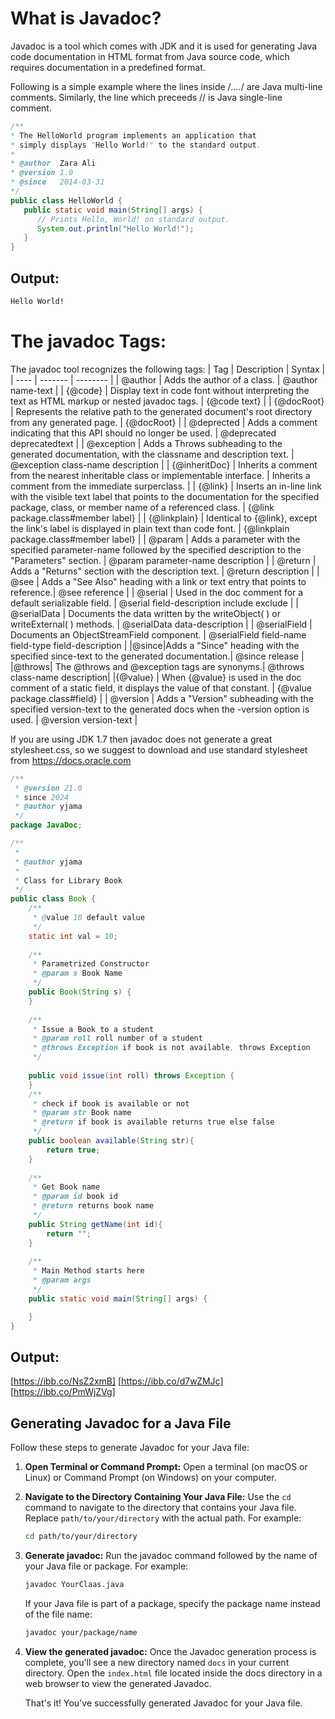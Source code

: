 
# What is Javadoc?
Javadoc is a tool which comes with JDK and it is used for generating Java code documentation in HTML format from Java source code, which requires documentation in a predefined format.

Following is a simple example where the lines inside /*….*/ are Java multi-line comments. Similarly, the line which preceeds // is Java single-line comment.
```java
/**
* The HelloWorld program implements an application that
* simply displays "Hello World!" to the standard output.
*
* @author  Zara Ali
* @version 1.0
* @since   2014-03-31 
*/
public class HelloWorld {
   public static void main(String[] args) {
      // Prints Hello, World! on standard output.
      System.out.println("Hello World!");
   }
}
```
## Output:
```sh
Hello World!
```

# The javadoc Tags:
The javadoc tool recognizes the following tags:
| Tag | Description | Syntax |
| ---- | ------- | -------- |
| @author | Adds the author of a class. | @author name-text |
| {@code} | Display text in code font without interpreting the text as HTML markup or nested javadoc tags. | {@code text} |
| {@docRoot} | Represents the relative path to the generated document's root directory from any generated page. | {@docRoot} |
| @deprected | Adds a comment indicating that this API should no longer be used. | @deprecated deprecatedtext |
| @exception | 	Adds a Throws subheading to the generated documentation, with the classname and description text. | @exception class-name description |
| {@inheritDoc} | Inherits a comment from the nearest inheritable class or implementable interface. | Inherits a comment from the immediate surperclass. |
| {@link} | Inserts an in-line link with the visible text label that points to the documentation for the specified package, class, or member name of a referenced class. | {@link package.class#member label} |
| {@linkplain} | Identical to {@link}, except the link's label is displayed in plain text than code font. | {@linkplain package.class#member label} |
| @param |	Adds a parameter with the specified parameter-name followed by the specified description to the "Parameters" section. | @param parameter-name description |
| @return | Adds a "Returns" section with the description text. | @return description |
| @see |	Adds a "See Also" heading with a link or text entry that points to reference.| @see reference |
| @serial |	Used in the doc comment for a default serializable field. |	@serial field-description  include  exclude |
| @serialData | Documents the data written by the writeObject( ) or writeExternal( ) methods. | @serialData data-description |
| @serialField | 	Documents an ObjectStreamField component. | @serialField field-name field-type field-description |
|@since|Adds a "Since" heading with the specified since-text to the generated documentation.|	@since release |
|@throws|	The @throws and @exception tags are synonyms.|	@throws class-name description|
|{@value}	| When {@value} is used in the doc comment of a static field, it displays the value of that constant.	| {@value package.class#field} |
| @version	| Adds a "Version" subheading with the specified version-text to the generated docs when the -version option is used. |	@version version-text |

If you are using JDK 1.7 then javadoc does not generate a great stylesheet.css, so we suggest to download and use standard stylesheet from https://docs.oracle.com

```java
/**
 * @version 21.0
 * since 2024
 * @author yjama
 */
package JavaDoc;

/**
 * 
 * @author yjama
 * 
 * Class for Library Book
 */
public class Book {
    /**
     * @value 10 default value
     */
    static int val = 10;
    
    /**
     * Parametrized Constructor
     * @param s Book Name
     */
    public Book(String s) {
    }
    
    /**
     * Issue a Book to a student
     * @param roll roll number of a student
     * @throws Exception if book is not available, throws Exception
     */
     
    public void issue(int roll) throws Exception {
    }
    /**
     * check if book is available or not
     * @param str Book name
     * @return if book is available returns true else false
     */
    public boolean available(String str){
        return true;
    }
    
    /**
     * Get Book name
     * @param id book id
     * @return returns book name
     */
    public String getName(int id){
        return "";
    }
    
    /**
     * Main Method starts here
     * @param args 
     */
    public static void main(String[] args) {

    }
}
```



## Output:
[https://ibb.co/NsZ2xmB]
[https://ibb.co/d7wZMJc]
[https://ibb.co/PmWjZVg]

## Generating Javadoc for a Java File

Follow these steps to generate Javadoc for your Java file:

1. **Open Terminal or Command Prompt:**
   Open a terminal (on macOS or Linux) or Command Prompt (on Windows) on your computer.

2. **Navigate to the Directory Containing Your Java File:**
   Use the `cd` command to navigate to the directory that contains your Java file. Replace `path/to/your/directory` with the actual path. For example:
   ```bash
   cd path/to/your/directory 
   ```
   
3. **Generate javadoc:**
   Run the javadoc command followed by the name of your Java file or package. For example:
   ```bash
   javadoc YourClaas.java
   ```
   If your Java file is part of a package, specify the package name instead of the file name:
   ```bash
   javadoc your/package/name
   ```

4. **View the generated javadoc:**
   Once the Javadoc generation process is complete, you'll see a new directory named `docs` in your current directory. Open the `index.html` file located inside the docs directory in a web browser to view the generated Javadoc.

    That's it! You've successfully generated Javadoc for your Java file.

